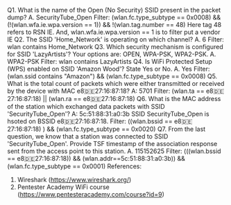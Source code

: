 

Q1. What is the name of the Open (No Security) SSID present in the packet dump?
A. SecurityTube_Open
Filter: (wlan.fc.type_subtype == 0x0008) && (!(wlan.wfa.ie.wpa.version == 1)) &&
!(wlan.tag.number == 48)
Here tag 48 refers to RSN IE.
And, wlan.wfa.ie.wpa.version == 1 is to filter put a vendor IE
Q2. The SSID 'Home_Network' is operating on which channel?
A. 6
Filter: wlan contains Home_Network
Q3. Which security mechanism is configured for SSID 'LazyArtists'? Your options are:
OPEN, WPA-PSK, WPA2-PSK.
A. WPA2-PSK
Filter: wlan contains LazyArtists
Q4. Is WiFi Protected Setup (WPS) enabled on SSID 'Amazon Wood'? State Yes or No.
A. Yes
Filter: (wlan.ssid contains "Amazon") && (wlan.fc.type_subtype == 0x0008)
Q5. What is the total count of packets which were either transmitted or received by the
device with MAC e8:de:27:16:87:18?
A: 5701
Filter: (wlan.ta == e8:de:27:16:87:18) || (wlan.ra == e8:de:27:16:87:18)
Q6. What is the MAC address of the station which exchanged data packets with SSID
'SecurityTube_Open'?
A: 5c:51:88:31:a0:3b
SSID SecurityTube_Open is hsoted on BSSID e8:de:27:16:87:18.
Filter: ((wlan.bssid == e8:de:27:16:87:18) ) && (wlan.fc.type_subtype == 0x0020)
Q7. From the last question, we know that a station was connected to SSID
'SecurityTube_Open'. Provide TSF timestamp of the association response sent from the
access point to this station.
A. 115152625
Filter: (((wlan.bssid == e8:de:27:16:87:18)) && (wlan.addr==5c:51:88:31:a0:3b)) &&
(wlan.fc.type_subtype == 0x0001)
References:
1. Wireshark (https://www.wireshark.org/)
2. Pentester Academy WiFi course (https://www.pentesteracademy.com/course?id=9)
